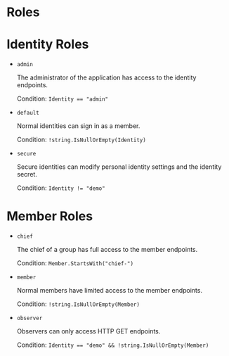 # Roles

# Identity Roles

* `admin`

  The administrator of the application has access to the identity endpoints. 

  Condition: `Identity == "admin"`

* `default`

  Normal identities can sign in as a member. 

  Condition: `!string.IsNullOrEmpty(Identity)`

* `secure`

  Secure identities can modify personal identity settings and the identity secret.

  Condition: `Identity != "demo"`

# Member Roles

* `chief`

  The chief of a group has full access to the member endpoints. 

  Condition: `Member.StartsWith("chief-")`

* `member`

  Normal members have limited access to the member endpoints. 

  Condition: `!string.IsNullOrEmpty(Member)`

* `observer`

  Observers can only access HTTP GET endpoints. 

  Condition:  `Identity == "demo" && !string.IsNullOrEmpty(Member)`